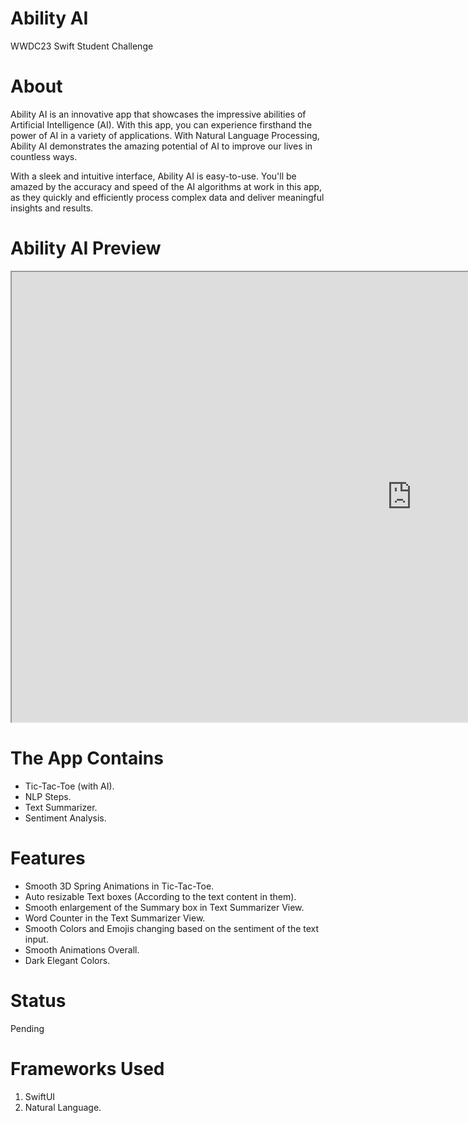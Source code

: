 # Ability AI
WWDC23 Swift Student Challenge

<!DOCTYPE html>
<html>
<body>

<h1> About </h1>
<p>Ability AI is an innovative app that showcases the impressive abilities of Artificial Intelligence (AI). With this app, you can experience firsthand the power of AI in a variety of applications. With Natural Language Processing, Ability AI demonstrates the amazing potential of AI to improve our lives in countless ways.

With a sleek and intuitive interface, Ability AI is easy-to-use. You'll be amazed by the accuracy and speed of the AI algorithms at work in this app, as they quickly and efficiently process complex data and deliver meaningful insights and results.</p>

<h1> Ability AI Preview </h1>
<p>
  <iframe width="1280" height="720" src="https://www.youtube.com/watch?v=Qo1Ut5vU2v0">
</iframe>
</p>

<h1> The App Contains </h1>
<p>
<ul>
  <li>Tic-Tac-Toe (with AI).</li>
  <li>NLP Steps.</li>
  <li>Text Summarizer.</li>
  <li>Sentiment Analysis.</li>
</ul>
</p>

<h1> Features </h1>
<p>
<ul>
  <li>Smooth 3D Spring Animations in Tic-Tac-Toe.</li>
  <li>Auto resizable Text boxes (According to the text content in them).</li>
  <li>Smooth enlargement of the Summary box in Text Summarizer View.</li>
  <li>Word Counter in the Text Summarizer View.</li>
  <li>Smooth Colors and Emojis changing based on the sentiment of the text input.</li>
  <li>Smooth Animations Overall.</li>
  <li>Dark Elegant Colors.</li>
</ul>
</p>

<h1>Status</h1>
<p>Pending</p>

<h1> Frameworks Used </h1>
<ol>
  <li>SwiftUI</li>
  <li>Natural Language.</li>
</ol>

</body>
</html>

